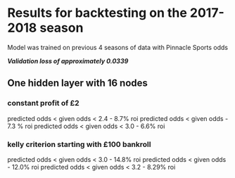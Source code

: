 # Results for backtesting on the 2017-2018 season

Model was trained on previous 4 seasons of data with Pinnacle Sports odds

***Validation loss of approximately 0.0339***

## One hidden layer with 16 nodes

### constant profit of £2

predicted odds < given odds < 2.4 - 8.7% roi
predicted odds < given odds - 7.3 % roi
predicted odds < given odds < 3.0 - 6.6% roi

### kelly criterion starting with £100 bankroll

predicted odds < given odds < 3.0 - 14.8% roi
predicted odds < given odds - 12.0% roi
predicted odds < given odds < 3.2 - 8.29% roi

